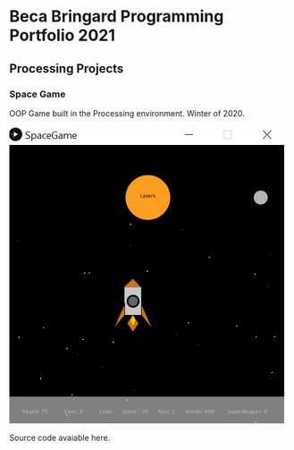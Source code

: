 # Beca Bringard Programming Portfolio 2021

## Processing Projects

### Space Game
OOP Game built in the Processing environment. Winter of 2020.

![Image of SpaceGame](https://github.com/becabringard/programmingportfolio/blob/gh-pages/images/spacegame.png.png?raw=true)

Source code avaiable here.
